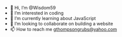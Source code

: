- 👋 Hi, I’m @Wisdom59
- 👀 I’m interested in coding
- 🌱 I’m currently learning about JavaScript
- 💞️ I’m looking to collaborate on building a website
- 📫 How to reach me gthompsongrubs@yahoo.com

<!---
Wisdom59/Wisdom59 is a ✨ special ✨ repository because its `README.md` (this file) appears on your GitHub profile.
You can click the Preview link to take a look at your changes.
--->
